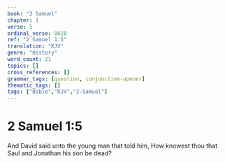 ```yaml
---
book: "2 Samuel"
chapter: 1
verse: 5
ordinal_verse: 8028
ref: "2 Samuel 1:5"
translation: "KJV"
genre: "History"
word_count: 21
topics: []
cross_references: []
grammar_tags: [question, conjunctive-opener]
thematic_tags: []
tags: ["Bible","KJV","2-Samuel"]
---
```


# 2 Samuel 1:5

And David said unto the young man that told him, How knowest thou that Saul and Jonathan his son be dead?
